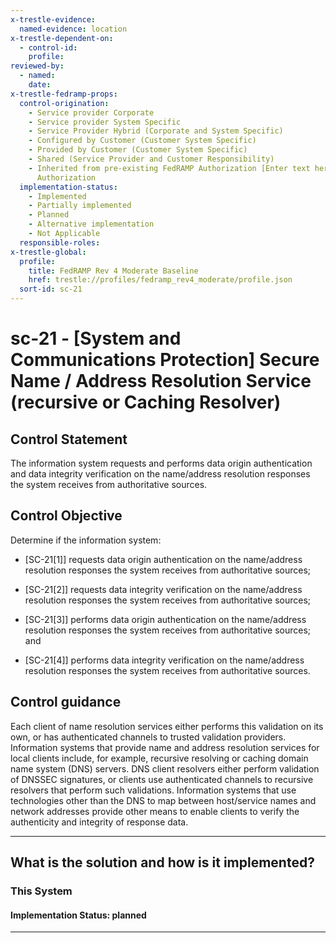 ```yaml
---
x-trestle-evidence:
  named-evidence: location
x-trestle-dependent-on:
  - control-id:
    profile:
reviewed-by:
  - named:
    date:
x-trestle-fedramp-props:
  control-origination:
    - Service provider Corporate
    - Service provider System Specific
    - Service Provider Hybrid (Corporate and System Specific)
    - Configured by Customer (Customer System Specific)
    - Provided by Customer (Customer System Specific)
    - Shared (Service Provider and Customer Responsibility)
    - Inherited from pre-existing FedRAMP Authorization [Enter text here], Date of
      Authorization
  implementation-status:
    - Implemented
    - Partially implemented
    - Planned
    - Alternative implementation
    - Not Applicable
  responsible-roles:
x-trestle-global:
  profile:
    title: FedRAMP Rev 4 Moderate Baseline
    href: trestle://profiles/fedramp_rev4_moderate/profile.json
  sort-id: sc-21
---
```


# sc-21 - \[System and Communications Protection\] Secure Name / Address Resolution Service (recursive or Caching Resolver)

## Control Statement

The information system requests and performs data origin authentication and data integrity verification on the name/address resolution responses the system receives from authoritative sources.

## Control Objective

Determine if the information system:

- \[SC-21[1]\] requests data origin authentication on the name/address resolution responses the system receives from authoritative sources;

- \[SC-21[2]\] requests data integrity verification on the name/address resolution responses the system receives from authoritative sources;

- \[SC-21[3]\] performs data origin authentication on the name/address resolution responses the system receives from authoritative sources; and

- \[SC-21[4]\] performs data integrity verification on the name/address resolution responses the system receives from authoritative sources.

## Control guidance

Each client of name resolution services either performs this validation on its own, or has authenticated channels to trusted validation providers. Information systems that provide name and address resolution services for local clients include, for example, recursive resolving or caching domain name system (DNS) servers. DNS client resolvers either perform validation of DNSSEC signatures, or clients use authenticated channels to recursive resolvers that perform such validations. Information systems that use technologies other than the DNS to map between host/service names and network addresses provide other means to enable clients to verify the authenticity and integrity of response data.

______________________________________________________________________

## What is the solution and how is it implemented?

<!-- For implementation status enter one of: implemented, partial, planned, alternative, not-applicable -->

<!-- Note that the list of rules under ### Rules: is read-only and changes will not be captured after assembly to JSON -->

### This System

<!-- Add implementation prose for the main This System component for control: sc-21 -->

#### Implementation Status: planned

______________________________________________________________________
